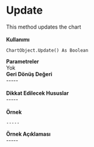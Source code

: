 # Update

This method updates the chart\
\
**Kullanımı**

```
ChartObject.Update() As Boolean
```

**Parametreler**\
Yok\
**Geri Dönüş Değeri**\
\-----\
\
**Dikkat Edilecek Hususlar**\
\-----\
\
**Örnek**

```
-----
```

**Örnek Açıklaması**\
\-----
